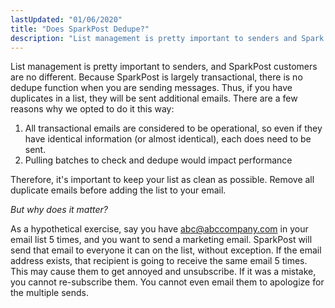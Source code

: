 ```yaml
---
lastUpdated: "01/06/2020"
title: "Does SparkPost Dedupe?"
description: "List management is pretty important to senders and Spark Post customers are no different Because Spark Post is largely transactional there is no dedupe function when you are sending messages Thus if you have duplicates in a list they will be sent additional emails There are a few reasons why..."
---
```


List management is pretty important to senders, and SparkPost customers are no different. Because SparkPost is largely transactional, there is no dedupe function when you are sending messages. Thus, if you have duplicates in a list, they will be sent additional emails. There are a few reasons why we opted to do it this way:

1. All transactional emails are considered to be operational, so even if they have identical information (or almost identical), each does need to be sent. 
2. Pulling batches to check and dedupe would impact performance

Therefore, it's important to keep your list as clean as possible. Remove all duplicate emails before adding the list to your email. 

*But why does it matter?*                    

As a hypothetical exercise, say you have abc@abccompany.com in your email list 5 times, and you want to send a marketing email. SparkPost will send that email to everyone it can on the list, without exception. If the email address exists, that recipient is going to receive the same email 5 times. This may cause them to get annoyed and unsubscribe. If it was a mistake, you cannot re-subscribe them. You cannot even email them to apologize for the multiple sends.
